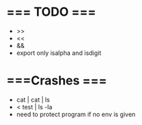 # === TODO ===
- \>>
- <<
- &&
- export only isalpha and isdigit

# ===Crashes ===

- cat | cat | ls
- < test | ls -la
- need to protect program if no env is given
